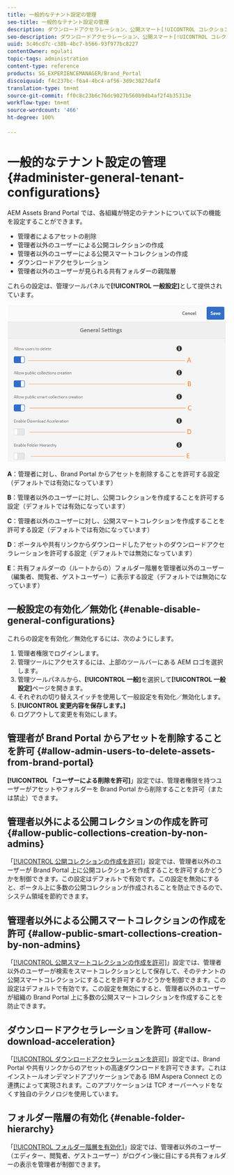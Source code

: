 ```yaml
---
title: 一般的なテナント設定の管理
seo-title: 一般的なテナント設定の管理
description: ダウンロードアクセラレーション、公開スマート[!UICONTROL コレクション]の作成、公開[!UICONTROL コレクション]の作成を設定し、管理者ユーザーがテナントのアセットアクセスを削除できるようにします。
seo-description: ダウンロードアクセラレーション、公開スマート[!UICONTROL コレクション]の作成、公開[!UICONTROL コレクション]の作成を設定し、管理者ユーザーがテナントのアセットアクセスを削除できるようにします。
uuid: 3c46cd7c-c38b-4bc7-b566-93f977bc8227
contentOwner: mgulati
topic-tags: administration
content-type: reference
products: SG_EXPERIENCEMANAGER/Brand_Portal
discoiquuid: f4c237bc-f6a4-4bc4-af56-3d9c3027daf4
translation-type: tm+mt
source-git-commit: ff0c8c23b6c76dc9027b560b9db4af2f4b35313e
workflow-type: tm+mt
source-wordcount: '466'
ht-degree: 100%

---
```



# 一般的なテナント設定の管理 {#administer-general-tenant-configurations}

AEM Assets Brand Portal では、各組織が特定のテナントについて以下の機能を設定することができます。

* 管理者によるアセットの削除
* 管理者以外のユーザーによる公開コレクションの作成
* 管理者以外のユーザーによる公開スマートコレクションの作成
* ダウンロードアクセラレーション
* 管理者以外のユーザーが見られる共有フォルダーの親階層

これらの設定は、管理ツールパネルで&#x200B;**[!UICONTROL 一般設定]**&#x200B;として提供されています。

![](assets/general-configs.png)

**A**：管理者に対し、Brand Portal からアセットを削除することを許可する設定（デフォルトでは有効になっています）

**B**：管理者以外のユーザーに対し、公開コレクションを作成することを許可する設定（デフォルトでは有効になっています）

**C**：管理者以外のユーザーに対し、公開スマートコレクションを作成することを許可する設定（デフォルトでは有効になっています）

**D**：ポータルや共有リンクからダウンロードしたアセットのダウンロードアクセラレーションを許可する設定（デフォルトでは無効になっています）

**E**：共有フォルダーの（ルートからの）フォルダー階層を管理者以外のユーザー（編集者、閲覧者、ゲストユーザー）に表示する設定（デフォルトでは無効になっています）

## 一般設定の有効化／無効化 {#enable-disable-general-configurations}

これらの設定を有効化／無効化するには、次のようにします。

1. 管理者権限でログインします。
1. 管理ツールにアクセスするには、上部のツールバーにある AEM ロゴを選択します。
1. 管理ツールパネルから、**[!UICONTROL 一般]**&#x200B;を選択して&#x200B;**[!UICONTROL 一般設定]**&#x200B;ページを開きます。
1. それぞれの切り替えスイッチを使用して一般設定を有効化／無効化します。
1. **[!UICONTROL 変更内容を保存します。]**
1. ログアウトして変更を有効にします。

## 管理者が Brand Portal からアセットを削除することを許可 {#allow-admin-users-to-delete-assets-from-brand-portal}

**[!UICONTROL 「ユーザーによる削除を許可]**」設定では、管理者権限を持つユーザーがアセットやフォルダーを Brand Portal から削除することを許可（または禁止）できます。

## 管理者以外による公開コレクションの作成を許可 {#allow-public-collections-creation-by-non-admins}

「[[!UICONTROL 公開コレクションの作成を許可]](../using/brand-portal-share-collection.md#main-pars-text-1915052376)」設定では、管理者以外のユーザーが Brand Portal 上に公開コレクションを作成することを許可するかどうかを制御できます。この設定はデフォルトで有効です。この設定を無効にすると、ポータル上に多数の公開コレクションが作成されることを防止できるので、システム領域を節約できます。

## 管理者以外による公開スマートコレクションの作成を許可 {#allow-public-smart-collections-creation-by-non-admins}

「[[!UICONTROL 公開スマートコレクションの作成を許可]](../using/brand-portal-searching.md#main-pars-header-500620467)」設定では、管理者以外のユーザーが検索をスマートコレクションとして保存して、そのテナントの公開スマートコレクションにすることを許可するかどうかを制御できます。この設定はデフォルトで有効です。この設定を無効にすると、管理者以外のユーザーが組織の Brand Portal 上に多数の公開スマートコレクションを作成することを防止できます。

## ダウンロードアクセラレーションを許可 {#allow-download-acceleration}

「[[!UICONTROL ダウンロードアクセラレーションを許可]](../using/accelerated-download.md)」設定では、Brand Portal や共有リンクからのアセットの高速ダウンロードを許可できます。これはインストールオンデマンドアプリケーションである IBM Aspera Connect との連携によって実現されます。このアプリケーションは TCP オーバーヘッドをなくす独自のテクノロジを使用しています。

## フォルダー階層の有効化 {#enable-folder-hierarchy}

「[[!UICONTROL フォルダー階層を有効化]](../using/brand-portal-sharing-folders.md#non-admin-user-access-to-shared-folders)」設定では、管理者以外のユーザー（エディター、閲覧者、ゲストユーザー）がログイン後に目にする共有フォルダーの表示を管理者が制御できます。
